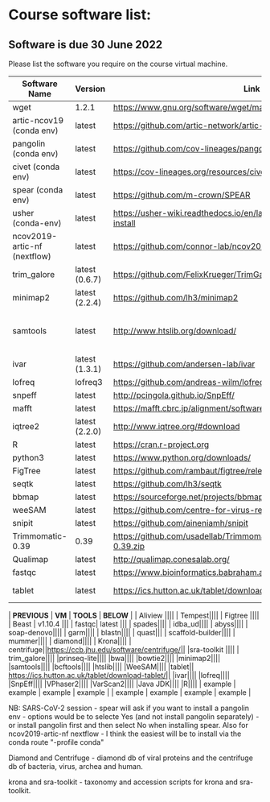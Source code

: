 # Course software list:
## Software is due 30 June 2022
Please list the software you require on the course virtual machine. 

| Software  Name | Version | Link | Session |
|----------------|---------|------|----------|
| wget | 1.2.1 | https://www.gnu.org/software/wget/manual/wget.html | intro to unix | 
| artic-ncov19 (conda env) | latest | https://github.com/artic-network/artic-ncov2019.git | sars-cov-2 |
| pangolin (conda env) | latest | https://github.com/cov-lineages/pangolin | sars-cov-2 |
| civet (conda env) | latest | https://cov-lineages.org/resources/civet/updating.html | sars-cov-2 |
| spear (conda env) | latest | https://github.com/m-crown/SPEAR | sars-cov-2 |
| usher (conda-env) | latest | https://usher-wiki.readthedocs.io/en/latest/QuickStart.html#quick-install | sars-cov-2 |
| ncov2019-artic-nf (nextflow) | latest | https://github.com/connor-lab/ncov2019-artic-nf | sars-cov-2 |
| trim_galore | latest (0.6.7) | https://github.com/FelixKrueger/TrimGalore | sars-cov-2 |
| minimap2 | latest (2.2.4) | https://github.com/lh3/minimap2 | sars-cov-2, BASH_scripting |
| samtools | latest | http://www.htslib.org/download/ | sars-cov-2, BASH_scripting Coverage_plots NGS_file_formats|
| ivar | latest (1.3.1) | https://github.com/andersen-lab/ivar | sars-cov-2 |
| lofreq | lofreq3 | https://github.com/andreas-wilm/lofreq3 | sars-cov-2 |
| snpeff | latest | http://pcingola.github.io/SnpEff/ | sars-cov-2 |
| mafft | latest | https://mafft.cbrc.jp/alignment/software/ | sars-cov-2 |
| iqtree2 | latest (2.2.0) | http://www.iqtree.org/#download | sars-cov-2 |
| R | latest | https://cran.r-project.org | sars-cov-2 |
| python3 | latest | https://www.python.org/downloads/ | sars-cov-2 |
| FigTree | latest | https://github.com/rambaut/figtree/releases | sars-cov-2 |
| seqtk | latest | https://github.com/lh3/seqtk | sars-cov-2 |
| bbmap | latest | https://sourceforge.net/projects/bbmap/ | sars-cov-2 |
| weeSAM | latest | https://github.com/centre-for-virus-research/weeSAM | sars-cov-2 |
| snipit | latest | https://github.com/aineniamh/snipit | sars-cov-2 |
| Trimmomatic-0.39 | 0.39 | https://github.com/usadellab/Trimmomatic/files/5854859/Trimmomatic-0.39.zip | BASH_scripting |
| Qualimap | latest | http://qualimap.conesalab.org/ | Coverage_plots | 
| fastqc| latest | https://www.bioinformatics.babraham.ac.uk/projects/fastqc/ |NGS_file_formats|
|tablet| latest | https://ics.hutton.ac.uk/tablet/download-tablet/| NGS_file_formats Coverage_plots |


| **PREVIOUS** | **VM** | **TOOLS** | **BELOW** | 
| Aliview |||| 
| Tempest||||
| Figtree |||| 
| Beast | v1.10.4 |||
| fastqc| latest |||
| spades||||
| idba_ud||||
| abyss||||
| soap-denovo||||
| garm||||
| blastn||||
| quast|||
| scaffold-builder||||
| mummer||||
| diamond||||
| Krona||||
| centrifuge||https://ccb.jhu.edu/software/centrifuge/||
|sra-toolkit ||||
| trim_galore||||
|prinseq-lite||||
|bwa||||
|bowtie2||||
|minimap2||||
|samtools||||
|bcftools||||
|htslib||||
|WeeSAM||||
|tablet|| https://ics.hutton.ac.uk/tablet/download-tablet/||
|ivar||||
|lofreq||||
|SnpEff||||
|VPhaser2||||
|VarScan2||||
|Java JDK||||
|R||||
| example | example | example | example | 
| example | example | example | example | 



 NB: SARS-CoV-2 session - spear will ask if you want to install a pangolin env - options would be to selecte Yes (and not install pangolin separately) - or install pangolin first and then select No when installing spear. Also for ncov2019-artic-nf nextflow - I think the easiest will be to install via the conda route "-profile conda"
 
Diamond and Centrifuge - diamond db of viral proteins and the centrifuge db of bacteria, virus, archea and human.  

krona and sra-toolkit - taxonomy and accession scripts for krona and sra-toolkit.

